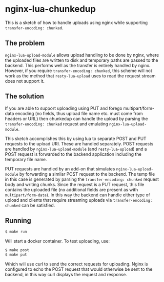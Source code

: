 # nginx-lua-chunkedup

This is a sketch of how to handle uploads using nginx while supporting `transfer-encoding: chunked`.

## The problem

`nginx-lua-upload-module` allows upload handling to be done by nginx, where the uploaded files are written to disk and temporary paths are passed to the backend. This performs well as the transfer is entirely handled by nginx. However, if you require `transfer-encoding: chunked`, this scheme will not work as the method that `resty-lua-upload` uses to read the request stream does not support it.

## The solution

If you are able to support uploading using PUT and forego multipart/form-data encoding (no fields, thus upload file name etc. must come from headers or URL) then chunkedup can handle the upload by
parsing the `transfer-encoding: chunked` request and emulating `nginx-lua-upload-module`.

This sketch accomplishes this by using lua to separate POST and PUT requests to the upload URI. These are handled separately. POST requests are handled by `nginx-lua-upload-module` (and `resty-lua-upload`) and a POST request is forwarded to the backend application including the temporary file name.

PUT requests are handled by an add-on that simulates `nginx-lua-upload-module` by forwarding a similar POST request to the backend. The temp file in this case is generated by parsing the `transfer-encoding: chunked` request body and writing chunks. Since the request is a PUT request, this file contains the uploaded file (no additional fields are present as with `multipart/form-data`). In this way the backend can handle either type of upload and clients that require streaming uploads via `transfer-encoding: chunked` can be satisfied.

## Running

```bash
$ make run
```

Will start a docker container. To test uploading, use:

```bash
$ make post
$ make put
```

Which will use curl to send the correct requests for uploading. Nginx is configured to echo the POST request that would otherwise be sent to the backend, in this way curl displays the request and response.
